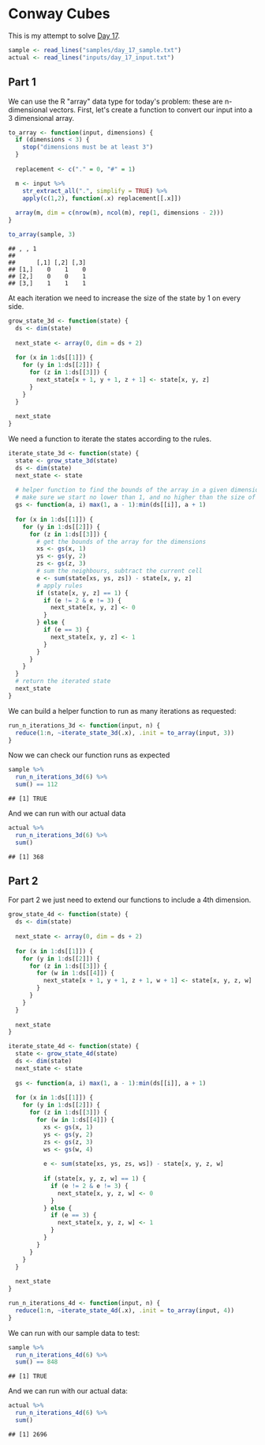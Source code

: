 # Conway Cubes



This is my attempt to solve [Day 17](https://adventofcode.com/2020/day/17).


```r
sample <- read_lines("samples/day_17_sample.txt")
actual <- read_lines("inputs/day_17_input.txt")
```

## Part 1

We can use the R "array" data type for today's problem: these are n-dimensional vectors. First, let's create a function
to convert our input into a 3 dimensional array.


```r
to_array <- function(input, dimensions) {
  if (dimensions < 3) {
    stop("dimensions must be at least 3")
  }
  
  replacement <- c("." = 0, "#" = 1)

  m <- input %>%
    str_extract_all(".", simplify = TRUE) %>%
    apply(c(1,2), function(.x) replacement[[.x]])
  
  array(m, dim = c(nrow(m), ncol(m), rep(1, dimensions - 2)))
}

to_array(sample, 3)
```

```
## , , 1
## 
##      [,1] [,2] [,3]
## [1,]    0    1    0
## [2,]    0    0    1
## [3,]    1    1    1
```

At each iteration we need to increase the size of the state by 1 on every side.


```r
grow_state_3d <- function(state) {
  ds <- dim(state)
  
  next_state <- array(0, dim = ds + 2)
  
  for (x in 1:ds[[1]]) {
    for (y in 1:ds[[2]]) {
      for (z in 1:ds[[3]]) {
        next_state[x + 1, y + 1, z + 1] <- state[x, y, z]
      }
    }
  }
  
  next_state
}
```

We need a function to iterate the states according to the rules.


```r
iterate_state_3d <- function(state) {
  state <- grow_state_3d(state)
  ds <- dim(state)
  next_state <- state
  
  # helper function to find the bounds of the array in a given dimension:
  # make sure we start no lower than 1, and no higher than the size of that dim
  gs <- function(a, i) max(1, a - 1):min(ds[[i]], a + 1)
 
  for (x in 1:ds[[1]]) {
    for (y in 1:ds[[2]]) {
      for (z in 1:ds[[3]]) {
        # get the bounds of the array for the dimensions
        xs <- gs(x, 1)
        ys <- gs(y, 2)
        zs <- gs(z, 3)
        # sum the neighbours, subtract the current cell
        e <- sum(state[xs, ys, zs]) - state[x, y, z]
        # apply rules
        if (state[x, y, z] == 1) {
          if (e != 2 & e != 3) {
            next_state[x, y, z] <- 0
          }
        } else {
          if (e == 3) {
            next_state[x, y, z] <- 1
          }
        }
      }
    }
  }
  # return the iterated state
  next_state 
}
```

We can build a helper function to run as many iterations as requested:


```r
run_n_iterations_3d <- function(input, n) {
  reduce(1:n, ~iterate_state_3d(.x), .init = to_array(input, 3))
}
```

Now we can check our function runs as expected


```r
sample %>%
  run_n_iterations_3d(6) %>%
  sum() == 112
```

```
## [1] TRUE
```

And we can run with our actual data


```r
actual %>%
  run_n_iterations_3d(6) %>%
  sum()
```

```
## [1] 368
```

## Part 2

For part 2 we just need to extend our functions to include a 4th dimension.


```r
grow_state_4d <- function(state) {
  ds <- dim(state)
  
  next_state <- array(0, dim = ds + 2)
  
  for (x in 1:ds[[1]]) {
    for (y in 1:ds[[2]]) {
      for (z in 1:ds[[3]]) {
        for (w in 1:ds[[4]]) {
          next_state[x + 1, y + 1, z + 1, w + 1] <- state[x, y, z, w]
        }
      }
    }
  }
  
  next_state
}

iterate_state_4d <- function(state) {
  state <- grow_state_4d(state)
  ds <- dim(state)
  next_state <- state
  
  gs <- function(a, i) max(1, a - 1):min(ds[[i]], a + 1)
 
  for (x in 1:ds[[1]]) {
    for (y in 1:ds[[2]]) {
      for (z in 1:ds[[3]]) {
        for (w in 1:ds[[4]]) {
          xs <- gs(x, 1)
          ys <- gs(y, 2)
          zs <- gs(z, 3)
          ws <- gs(w, 4)
          
          e <- sum(state[xs, ys, zs, ws]) - state[x, y, z, w]
          
          if (state[x, y, z, w] == 1) {
            if (e != 2 & e != 3) {
              next_state[x, y, z, w] <- 0
            }
          } else {
            if (e == 3) {
              next_state[x, y, z, w] <- 1
            }
          }
        }
      }
    }
  }
  
  next_state 
}

run_n_iterations_4d <- function(input, n) {
  reduce(1:n, ~iterate_state_4d(.x), .init = to_array(input, 4))
}
```

We can run with our sample data to test:


```r
sample %>%
  run_n_iterations_4d(6) %>%
  sum() == 848
```

```
## [1] TRUE
```

And we can run with our actual data:


```r
actual %>%
  run_n_iterations_4d(6) %>%
  sum()
```

```
## [1] 2696
```
